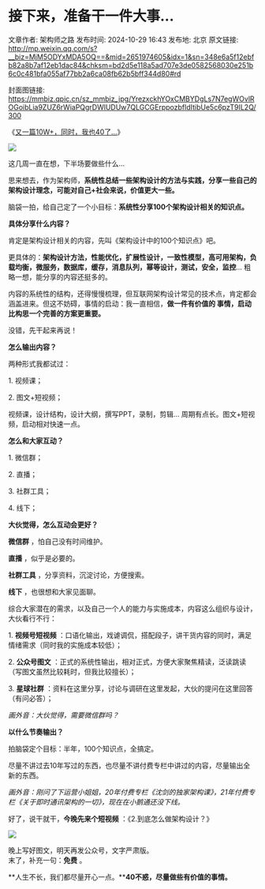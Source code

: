 # 接下来，准备干一件大事...

文章作者: 架构师之路
发布时间: 2024-10-29 16:43
发布地: 北京
原文链接: http://mp.weixin.qq.com/s?__biz=MjM5ODYxMDA5OQ==&mid=2651974605&idx=1&sn=348e6a5f12ebfb82a8b7af12eb1dac84&chksm=bd2d5e118a5ad707e3de0582568030e251b6c0c481bfa055af77bb2a6ca08fb62b5bff344d80#rd

封面图链接: https://mmbiz.qpic.cn/sz_mmbiz_jpg/YrezxckhYOxCMBYDgLs7N7egWOvlROGoibLia9ZUZ6rWiaPQgrDWlUDUw7QLGCGErppozbfldItibUe5c6pzT9IL2Q/300

《[又一篇10W+，同时，我也40了...](http://mp.weixin.qq.com/s?__biz=MjM5ODYxMDA5OQ==&mid=2651974559&idx=1&sn=8b8c47a14106fdbcfbaab04151ebd6c5&chksm=bd2d5e438a5ad7554248aecca09df138222ab226adcba13845cbd151fe1be0e1f184f4c7bf9e&scene=21#wechat_redirect)》  

![](https://mmbiz.qpic.cn/sz_mmbiz_png/YrezxckhYOxCMBYDgLs7N7egWOvlROGoVB9Ys9KZTVUpFWEX1HjYh97TKL1XxwjibhqFlgHWOXrQiawsOCwxhDdQ/640?wx_fmt=png&from=appmsg)

这几周一直在想，下半场要做些什么...

  

思来想去，作为架构师，**系统性总结一些架构设计的方法与实践，分享一些自己的架构设计理念，可能对自己+社会来说，价值更大一些。**

  

脑袋一拍，给自己定了一个小目标：**系统性分享100个架构设计相关的知识点。**

  

**具体分享什么内容？**

肯定是架构设计相关的内容，先叫《架构设计中的100个知识点》吧。

  

更具体的：**架构设计方法，性能优化，扩展性设计，一致性模型，高可用架构，负载均衡，微服务，数据库，缓存，消息队列，幂等设计，测试，安全，监控**...
粗略一想，能分享的内容还挺多的。  

  

内容的系统性的结构，还得慢慢梳理，但互联网架构设计常见的技术点，肯定都会涵盖进来。但这不妨碍，事情的启动：我一直相信，**做一件有价值的
事情，启动比构思一个完善的方案更重要。**

  

没错，先干起来再说！

  

**怎么输出内容？**

两种形式我都试过：

1\. 视频课；

2\. 图文+短视频；

  

视频课，设计结构，设计大纲，撰写PPT，录制，剪辑... 周期有点长。图文+短视频，启动相对快速一点。

  

**怎么和大家互动？**

1\. 微信群；

2\. 直播；

3\. 社群工具；  

4\. 线下；

  

**大伙觉得，怎么互动会更好？**

**微信群** ，怕自己没有时间维护。

**直播** ，似乎是必要的。

**社群工具** ，分享资料，沉淀讨论，方便搜索。  

**线下** ，也很想和大家见面聊。

  

综合大家潜在的需求，以及自己一个人的能力与实施成本，内容这么组织与设计，大伙看行不行：  

  

1\. **视频号短视频** ：口语化输出，戏谑调侃，搭配段子，讲干货内容的同时，满足情绪需求（同时我的实施成本较低）；

  

2\. **公众号图文** ：正式的系统性输出，相对正式，方便大家聚焦精读，泛读跳读（写图文虽然比较耗时，但我比较擅长）；

  

3\. **星球社群** ：资料在这里分享，讨论与调研在这里发起，大伙的提问在这里回答（有问必答）；

 _画外音：大伙觉得，需要微信群吗？_

  

**以什么节奏输出？**

拍脑袋定个目标：半年，100个知识点，全搞定。

  

尽量不讲过去10年写过的东西，也尽量不讲付费专栏中讲过的内容，尽量输出全新的东西。

 _画外音：刚问了下运营小姐姐，20年付费专栏《沈剑的独家架构课》，21年付费专栏《关于即时通讯架构的一切》，现在在小鹅通还没下线。_

  
好了，说干就干，**今晚先来个短视频** ：《2.到底怎么做架构设计？》

![](https://mmbiz.qpic.cn/sz_mmbiz_png/YrezxckhYOxCMBYDgLs7N7egWOvlROGokTdOibfJHNOI2j1pLGpGqicJiafcHy1mmpVEicapNvMqod8n8YVPMSM0icQ/640?&wx_fmt=png)

晚上写好图文，明天再发公众号，文字严肃版。  
末了，补充一句：**免费** 。  
  
**人生不长，我们都尽量开心一点。****40不惑，尽量做些有价值的事情。**

